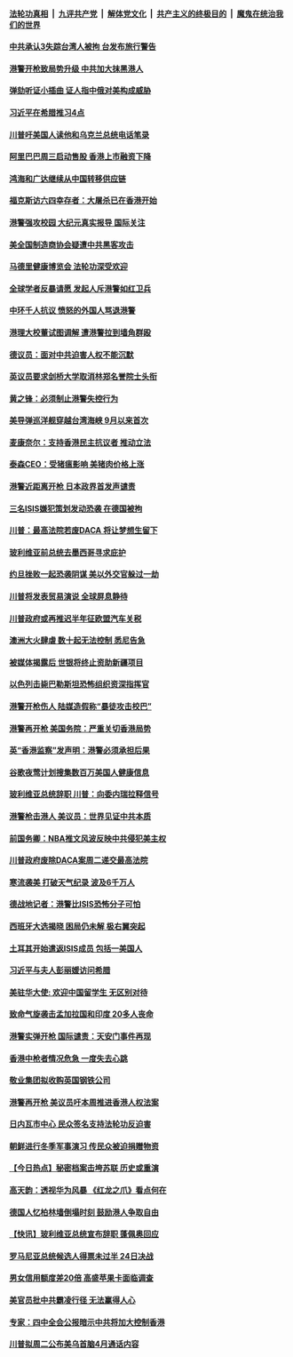 ####  [法轮功真相](../../../../basic/blob/master/README.md?t=11140729) &nbsp;|&nbsp; [九评共产党](../../../../9ping.md/blob/master/README.md?t=11140729) &nbsp;|&nbsp; [解体党文化](../../../../jtdwh.md/blob/master/README.md?t=11140729)  &nbsp;|&nbsp; [共产主义的终极目的](../../../../gczydzjmd.md/blob/master/README.md?t=11140729) &nbsp;|&nbsp; [魔鬼在统治我们的世界](../../../../mgztzwmdsj.md/blob/master/README.md?t=11140729) 

#### [中共承认3失踪台湾人被拘 台发布旅行警告](../pages/nsc418/n11653784.md?t=11140729) 

#### [港警开枪致局势升级 中共加大抹黑港人](../pages/nsc418/n11653821.md?t=11140729) 

#### [弹劾听证小插曲 证人指中俄对美构成威胁](../pages/nsc418/n11653794.md?t=11140729) 

#### [习近平在希腊推习4点](../pages/nsc418/n11653847.md?t=11140729) 

#### [川普吁美国人读他和乌克兰总统电话笔录](../pages/nsc418/n11653599.md?t=11140729) 

#### [阿里巴巴周三启动售股 香港上市融资下降](../pages/nsc418/n11653285.md?t=11140729) 

#### [鸿海和广达继续从中国转移供应链](../pages/nsc418/n11653648.md?t=11140729) 

#### [福克斯访六四幸存者：大屠杀已在香港开始](../pages/nsc418/n11653587.md?t=11140729) 

#### [港警强攻校园 大纪元真实报导 国际关注](../pages/nsc418/n11653454.md?t=11140729) 

#### [美全国制造商协会疑遭中共黑客攻击](../pages/nsc418/n11653253.md?t=11140729) 

#### [马德里健康博览会 法轮功深受欢迎](../pages/nsc418/n11652894.md?t=11140729) 

#### [全球学者反暴请愿 发起人斥港警如红卫兵](../pages/nsc418/n11653106.md?t=11140729) 

#### [中环千人抗议 愤怒的外国人骂退港警](../pages/nsc418/n11652876.md?t=11140729) 

#### [港理大校董试图调解 遭港警拉到墙角群殴](../pages/nsc418/n11652679.md?t=11140729) 

#### [德议员：面对中共迫害人权不能沉默](../pages/nsc418/n11652078.md?t=11140729) 

#### [英议员要求剑桥大学取消林郑名誉院士头衔](../pages/nsc418/n11651883.md?t=11140729) 

#### [黄之锋：必须制止港警失控行为](../pages/nsc418/n11651527.md?t=11140729) 

#### [美导弹巡洋舰穿越台湾海峡 9月以来首次](../pages/nsc418/n11651470.md?t=11140729) 

#### [麦康奈尔：支持香港民主抗议者 推动立法](../pages/nsc418/n11651742.md?t=11140729) 

#### [泰森CEO：受猪瘟影响 美猪肉价格上涨](../pages/nsc418/n11651086.md?t=11140729) 

#### [港警近距离开枪 日本政界首发声谴责](../pages/nsc418/n11651134.md?t=11140729) 

#### [三名ISIS嫌犯策划发动恐袭 在德国被拘](../pages/nsc418/n11651058.md?t=11140729) 

#### [川普：最高法院若废DACA 将让梦想生留下](../pages/nsc418/n11650786.md?t=11140729) 

#### [玻利维亚前总统去墨西哥寻求庇护](../pages/nsc418/n11650982.md?t=11140729) 

#### [约旦挫败一起恐袭阴谋 美以外交官躲过一劫](../pages/nsc418/n11650903.md?t=11140729) 

#### [川普将发表贸易演说 全球屏息静待](../pages/nsc418/n11650860.md?t=11140729) 

#### [川普政府或再推迟半年征欧盟汽车关税](../pages/nsc418/n11650796.md?t=11140729) 

#### [澳洲大火肆虐 数十起无法控制 悉尼告急](../pages/nsc418/n11650545.md?t=11140729) 

#### [被媒体揭露后 世银将终止资助新疆项目](../pages/nsc418/n11650371.md?t=11140729) 

#### [以色列击毙巴勒斯坦恐怖组织资深指挥官](../pages/nsc418/n11650194.md?t=11140729) 

#### [港警开枪伤人 陆媒造假称“暴徒攻击校巴”](../pages/nsc418/n11649665.md?t=11140729) 

#### [港警再开枪 美国务院：严重关切香港局势](../pages/nsc418/n11649530.md?t=11140729) 

#### [英“香港监察”发声明：港警必须承担后果](../pages/nsc418/n11649216.md?t=11140729) 

#### [谷歌夜莺计划搜集数百万美国人健康信息](../pages/nsc418/n11648967.md?t=11140729) 

#### [玻利维亚总统辞职 川普：向委内瑞拉释信号](../pages/nsc418/n11649034.md?t=11140729) 

#### [港警枪击港人 美议员：世界见证中共本质](../pages/nsc418/n11648888.md?t=11140729) 

#### [前国务卿：NBA推文风波反映中共侵犯美主权](../pages/nsc418/n11648998.md?t=11140729) 

#### [川普政府废除DACA案周二递交最高法院](../pages/nsc418/n11648785.md?t=11140729) 

#### [寒流袭美 打破天气纪录 波及6千万人](../pages/nsc418/n11648277.md?t=11140729) 

#### [德战地记者：港警比ISIS恐怖分子可怕](../pages/nsc418/n11648694.md?t=11140729) 

#### [西班牙大选揭晓 困局仍未解 极右翼突起](../pages/nsc418/n11648648.md?t=11140729) 

#### [土耳其开始遣返ISIS成员 包括一美国人](../pages/nsc418/n11648615.md?t=11140729) 

#### [习近平与夫人彭丽媛访问希腊](../pages/nsc418/n11647609.md?t=11140729) 

#### [美驻华大使: 欢迎中国留学生 无区别对待](../pages/nsc418/n11648586.md?t=11140729) 

#### [致命气旋袭击孟加拉国和印度 20多人丧命](../pages/nsc418/n11648274.md?t=11140729) 

#### [港警实弹开枪 国际谴责：天安门事件再现](../pages/nsc418/n11647732.md?t=11140729) 

#### [香港中枪者情况危急 一度失去心跳](../pages/nsc418/n11647670.md?t=11140729) 

#### [敬业集团拟收购英国钢铁公司](../pages/nsc418/n11647543.md?t=11140729) 

#### [港警再开枪 美议员吁本周推进香港人权法案](../pages/nsc418/n11647329.md?t=11140729) 

#### [日内瓦市中心 民众签名支持法轮功反迫害](../pages/nsc418/n11645722.md?t=11140729) 

#### [朝鲜进行冬季军事演习 传民众被迫捐赠物资](../pages/nsc418/n11647127.md?t=11140729) 

#### [【今日热点】秘密档案击垮苏联 历史或重演](../pages/nsc418/n11646430.md?t=11140729) 

#### [高天韵：透视华为风暴 《红龙之爪》看点何在](../pages/nsc418/n11635443.md?t=11140729) 

#### [德国人忆柏林墙倒塌时刻 鼓励港人争取自由](../pages/nsc418/n11645858.md?t=11140729) 

#### [【快讯】玻利维亚总统宣布辞职 蓬佩奥回应](../pages/nsc418/n11646220.md?t=11140729) 

#### [罗马尼亚总统候选人得票未过半 24日决战](../pages/nsc418/n11646098.md?t=11140729) 

#### [男女信用额度差20倍 高盛苹果卡面临调查](../pages/nsc418/n11645983.md?t=11140729) 

#### [美官员批中共霸凌行径 无法赢得人心](../pages/nsc418/n11646074.md?t=11140729) 

#### [专家：四中全会公报暗示中共将加大控制香港](../pages/nsc418/n11645934.md?t=11140729) 

#### [川普拟周二公布美乌首脑4月通话内容](../pages/nsc418/n11645862.md?t=11140729) 

